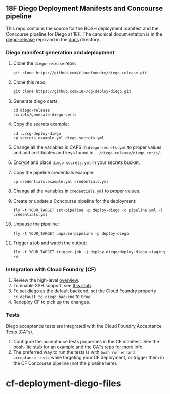 ## 18F Diego Deployment Manifests and Concourse pipeline

This repo contains the source for the BOSH deployment manifest and the Concourse pipeline for Diego at 18F.  The canonical documentation is in the [diego-release](https://github.com/cloudfoundry/diego-release) repo and in the [docs](https://github.com/cloudfoundry/diego-release/tree/develop/docs) directory.

### Diego manifest generation and deployment

1. Clone the `diego-release` repo:

    `git clone https://github.com/cloudfoundry/diego-release.git`

1. Clone this repo:

    `git clone https://github.com/18F/cg-deploy-diego.git`

1. Generate diego certs:

    ```
    cd diego-release
    scripts/generate-diego-certs
    ```

1. Copy the secrets example:

    ```
    cd ../cg-deploy-diego
    cp secrets.example.yml diego-secrets.yml
    ```

1. Change all the variables in CAPS in `diego-secrets.yml` to proper values and add certificates and keys found in `../diego-release/diego-certs/`.
1. Encrypt and place `diego-secrets.yml` in your secrets bucket.
1. Copy the pipeline credentials example:

     `cp credentials.example.yml credentials.yml`

1. Change all the variables in `credentials.yml` to proper values.
1. Create or update a Concourse pipeline for the deployment:

    `fly -t YOUR_TARGET set-pipeline -p deploy-diego -c pipeline.yml -l credentials.yml`

1. Unpause the pipeline:

    `fly -t YOUR_TARGET unpause-pipeline -p deploy-diego`

1. Trigger a job and watch the output:

    `fly -t YOUR_TARGET trigger-job -j deploy-diego/deploy-diego-staging -w`

### Integration with Cloud Foundry (CF)

1. Review the high-level [overview](https://github.com/cloudfoundry/diego-release/blob/master/docs/deploy-alongside-existing-cf.md).
1. To enable SSH support, see [this stub](https://github.com/cloudfoundry/diego-release/blob/master/stubs-for-cf-release/enable_diego_ssh_in_cf.yml).
1. To set diego as the default backend, set the Cloud Foundry property `cc.default_to_diego_backend` to `true`.
1. Redeploy CF to pick up the changes.


### Tests

Diego acceptance tests are integrated with the Cloud Foundry Acceptance Tests (CATs).

1. Configure the acceptance tests properties in the CF manifest.  See the [bosh-lite stub](https://github.com/cloudfoundry/cf-release/blob/master/templates/cf-infrastructure-bosh-lite.yml#L652-L660) for an example and the [CATs repo](https://github.com/cloudfoundry/cf-acceptance-tests) for more info.
1. The preferred way to run the tests is with `bosh run errand acceptance_tests` while targeting your CF deployment, or trigger them in the CF Concourse pipeline (not the pipeline here).

# cf-deployment-diego-files
